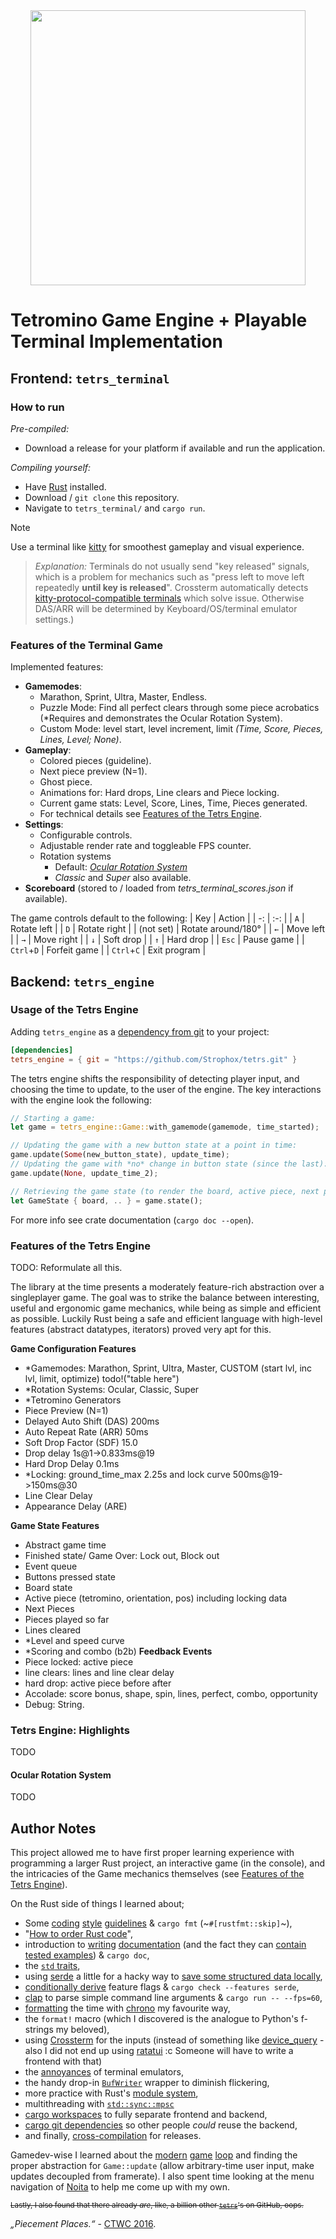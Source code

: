 <div align="center"><img width="440" src="https://repository-images.githubusercontent.com/816034047/9eba09ef-d6da-4b4c-9884-630e7f87e102" /></div>


# Tetromino Game Engine + Playable Terminal Implementation

## Frontend: `tetrs_terminal`

### How to run
*Pre-compiled:*
- Download a release for your platform if available and run the application.

*Compiling yourself:*
- Have [Rust](https://www.rust-lang.org/) installed.
- Download / `git clone` this repository.
- Navigate to `tetrs_terminal/` and `cargo run`.

> [!NOTE]
> Use a terminal like [kitty](<https://sw.kovidgoyal.net/kitty/>) for smoothest gameplay and visual experience.
> > *Explanation:* Terminals do not usually send "key released" signals, which is a problem for mechanics such as "press left to move left repeatedly **until key is released**". Crossterm automatically detects [kitty-protocol-compatible terminals](https://docs.rs/crossterm/latest/crossterm/event/struct.PushKeyboardEnhancementFlags.html) which solve issue. Otherwise DAS/ARR will be determined by Keyboard/OS/terminal emulator settings.)

### Features of the Terminal Game

<!--TODO: GIFs and screenshots.-->

Implemented features:
- **Gamemodes**:
  - Marathon, Sprint, Ultra, Master, Endless.
  - Puzzle Mode: Find all perfect clears through some piece acrobatics (\*Requires and demonstrates the Ocular Rotation System).
  - Custom Mode: level start, level increment, limit *(Time, Score, Pieces, Lines, Level; None)*.
- **Gameplay**:
  - Colored pieces (guideline).
  - Next piece preview (N=1).
  - Ghost piece.
  - Animations for: Hard drops, Line clears and Piece locking.
  - Current game stats: Level, Score, Lines, Time, Pieces generated.
  - For technical details see [Features of the Tetrs Engine](#features-of-the-tetrs-engine).
- **Settings**:
  - Configurable controls.
  - Adjustable render rate and toggleable FPS counter.
  - Rotation systems
    - Default: [*Ocular Rotation System*](#ocular-rotation-system)
    - *Classic* and *Super* also available.
- **Scoreboard** (stored to / loaded from *tetrs_terminal_scores.json* if available).

The game controls default to the following:
| Key | Action |
| -: | :-: |
| `A` | Rotate left |
| `D` | Rotate right |
| (not set) | Rotate around/180° |
| `←` | Move left |
| `→` | Move right |
| `↓` | Soft drop |
| `↑` | Hard drop |
| `Esc` | Pause game |
| `Ctrl`+`D` | Forfeit game |
| `Ctrl`+`C` | Exit program |

## Backend: `tetrs_engine`

### Usage of the Tetrs Engine
Adding `tetrs_engine` as a [dependency from git](https://doc.rust-lang.org/cargo/reference/specifying-dependencies.html) to your project:
```toml
[dependencies]
tetrs_engine = { git = "https://github.com/Strophox/tetrs.git" }
```

The tetrs engine shifts the responsibility of detecting player input, and choosing the time to update, to the user of the engine.
The key interactions with the engine look the following:
```rust
// Starting a game:
let game = tetrs_engine::Game::with_gamemode(gamemode, time_started);

// Updating the game with a new button state at a point in time:
game.update(Some(new_button_state), update_time);
// Updating the game with *no* change in button state (since the last):
game.update(None, update_time_2);

// Retrieving the game state (to render the board, active piece, next pieces, etc.):
let GameState { board, .. } = game.state();
```

For more info see crate documentation (`cargo doc --open`).

### Features of the Tetrs Engine
TODO: Reformulate all this.

The library at the time presents a moderately feature-rich abstraction over a singleplayer game. The goal was to strike the balance between interesting, useful and ergonomic game mechanics, while being as simple and efficient as possible. Luckily Rust being a safe and efficient language with high-level features (abstract datatypes, iterators) proved very apt for this.

**Game Configuration Features**
- *Gamemodes: Marathon, Sprint, Ultra, Master, CUSTOM (start lvl, inc lvl, limit, optimize) todo!("table here")
- *Rotation Systems: Ocular, Classic, Super
- *Tetromino Generators
- Piece Preview (N=1)
- Delayed Auto Shift (DAS) 200ms
- Auto Repeat Rate (ARR) 50ms
- Soft Drop Factor (SDF) 15.0
- Drop delay 1s@1->0.833ms@19
- Hard Drop Delay 0.1ms
- *Locking: ground_time_max 2.25s and lock curve 500ms@19->150ms@30
- Line Clear Delay 
- Appearance Delay (ARE)

**Game State Features**
- Abstract game time 
- Finished state/ Game Over: Lock out, Block out
- Event queue
- Buttons pressed state
- Board state 
- Active piece (tetromino, orientation, pos) including locking data
- Next Pieces
- Pieces played so far
- Lines cleared
- *Level and speed curve
- *Scoring and combo (b2b)
**Feedback Events**
- Piece locked: active piece
- line clears: lines and line clear delay
- hard drop: active piece before after
- Accolade: score bonus, shape, spin, lines, perfect, combo, opportunity
- Debug: String.

### Tetrs Engine: Highlights
TODO

#### Ocular Rotation System
TODO

## Author Notes
This project allowed me to have first proper learning experience with programming a larger Rust project, an interactive game (in the console), and the intricacies of the Game mechanics themselves (see [Features of the Tetrs Engine](#features-of-the-tetrs-engine)).

On the Rust side of things I learned about;
- Some [coding](https://docs.kernel.org/rust/coding-guidelines.html) [style](https://doc.rust-lang.org/nightly/style-guide/) [guidelines](https://github.com/rust-lang/rust-analyzer/blob/master/docs/dev/style.md#getters--setters) & `cargo fmt` (~`#[rustfmt::skip]`~),
- "[How to order Rust code](https://deterministic.space/how-to-order-rust-code.html)",
- introduction to [writing](https://doc.rust-lang.org/book/ch14-02-publishing-to-crates-io.html) [documentation](https://rust-lang.github.io/api-guidelines/documentation.html) (and the fact they can [contain tested examples](https://blog.guillaume-gomez.fr/articles/2020-03-12+Guide+on+how+to+write+documentation+for+a+Rust+crate#Hiding-lines)) & `cargo doc`,
- the [`std` traits](https://rust-lang.github.io/api-guidelines/interoperability.html),
- using [serde](https://serde.rs/derive.html) a little for a hacky way to [save some structured data locally](https://stackoverflow.com/questions/62771576/how-do-i-save-structured-data-to-file),
- [conditionally derive](https://stackoverflow.com/questions/42046327/conditionally-derive-based-on-feature-flag) feature flags & `cargo check --features serde`,
- [clap](https://docs.rs/clap/latest/clap/) to parse simple command line arguments & `cargo run -- --fps=60`,
- [formatting](https://docs.rs/chrono/latest/chrono/struct.DateTime.html#method.format) the time with [chrono](https://rust-lang-nursery.github.io/rust-cookbook/datetime/parse.html#display-formatted-date-and-time) my favourite way,
- the `format!` macro (which I discovered is the analogue to Python's f-strings my beloved),
- using [Crossterm](https://crates.io/crates/crossterm) for the inputs (instead of something like [device_query](https://crates.io/crates/device_query) - also I did not end up using [ratatui](https://crates.io/crates/ratatui/) :c Someone will have to write a frontend with that)
- the [annoyances](https://sw.kovidgoyal.net/kitty/keyboard-protocol/#progressive-enhancement) of terminal emulators,
- the handy drop-in [`BufWriter`](https://doc.rust-lang.org/std/io/struct.BufWriter.html) wrapper to diminish flickering,
- more practice with Rust's [module system](https://doc.rust-lang.org/book/ch07-00-managing-growing-projects-with-packages-crates-and-modules.html),
- multithreading with [`std::sync::mpsc`](https://doc.rust-lang.org/std/sync/mpsc/)
- [cargo workspaces](https://doc.rust-lang.org/book/ch14-03-cargo-workspaces.html) to fully separate frontend and backend,
- [cargo git dependencies](https://doc.rust-lang.org/cargo/reference/specifying-dependencies.html#specifying-dependencies-from-git-repositories) so other people *could* reuse the backend,
- and finally, [cross-compilation](https://blog.logrocket.com/guide-cross-compilation-rust/#how-rust-represents-platforms) for releases.

Gamedev-wise I learned about the [modern](https://gafferongames.com/post/fix_your_timestep/) [game](http://gameprogrammingpatterns.com/game-loop.html) [loop](https://dewitters.com/dewitters-gameloop/) and finding the proper abstraction for `Game::update` (allow arbitrary-time user input, make updates decoupled from framerate). I also spent time looking at the menu navigation of [Noita](https://noitagame.com/) to help me come up with my own.

<sup>~~Lastly, I also found that there already *are*, like, a billion other [`tetrs`](https://github.com/search?q=%22tetrs%22&type=repositories)'s on GitHub, oops.~~</sup>

*„Piecement Places.“* - [CTWC 2016](https://www.youtube.com/watch?v=RlnlDKznIaw&t=121).
